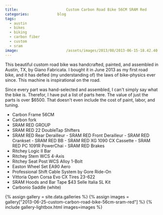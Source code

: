 ```yaml
---
title:						Custom Carbon Road Bike 56CM SRAM Red
categories:				blog
tags:
  - austin
  - bikes
  - biking
  - carbon fiber
  - custom
  - sram
image:						/assets/images/2013/08/2013-06-15-18.42.40.jpg
---
```


This beautiful custom road bike was handcrafted, painted, and assembled in Austin, TX, by Giano Fabricata. I bought it in June 2013 as my first road bike, and it has defied (my understanding of) the laws of bike-physics ever since. This machine is inspirational on the road.

Since every part was hand-selected and assembled, I can't simply say what the bike is. Therefor, I have put a list of parts here. The value of just the parts is over \$6500. That doesn't even include the cost of paint, labor, and tuning.

- Carbon Frame 56CM
- Carbon fork
- SRAM RED GROUP
- SRAM RED 22 DoubleTap Shifters
- SRAM RED Rear Derailleur
- SRAM RED Front Derailleur
- SRAM RED Crankset
- SRAM RED BB
- SRAM RED XG 1090 CX Cassette
- SRAM RED PC 1091R PowerChai
- SRAM RED Brakes
- Ritchey Logic II Bar
- Ritchey Stem WCS 4-Axis
- Ritchey Seat Post WCS Alloy 1-Bolt
- Easton Wheel Set EA90 Aero
- Professional Shift Cable System by Gore Ride-On
- Vittoria Open Corsa Evo CX Tires 23-622
- SRAM Hoods and Bar Tape \$43 Selle Italia SL Kit 
- Carbonio Saddle (white)

{% assign gallery = site.data.galleries %}
{% assign images = gallery["2013-06-25-custom-carbon-road-bike-56cm-sram-red"] %}
{% include gallery-lightbox.html images=images %}